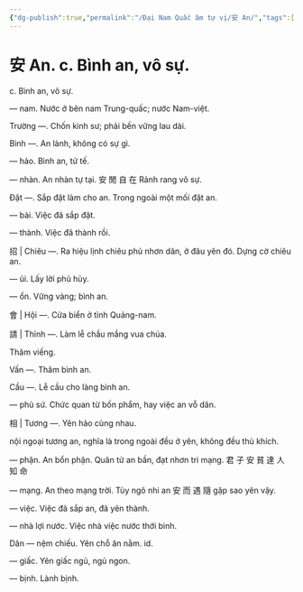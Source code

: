 ```yaml
---
{"dg-publish":true,"permalink":"/Đại Nam Quấc âm tự vị/安 An/","tags":["âm-tự-vị"],"created":"2025-08-16T13:46:43.109+07:00"}
---
```


# 安 An. c. Bình an, vô sự.

c. Bình an, vô sự.


— nam. Nước ở bên nam Trung-quấc; nước Nam-việt.

Trường —. Chốn kinh sư; phải bền vững lau dài.

Bình —. An lành, không có sự gì.

— hảo. Bình an, tử tế.

— nhàn. An nhàn tự tại. 安 閒 自 在 Rảnh rang vô sự.

Đặt —. Sắp đặt làm cho an. Trong ngoài một mối đặt an.

— bài. Việc đã sắp đặt.

— thành. Việc đã thành rồi.

招 | Chiêu —. Ra hiệu lịnh chiêu phủ nhơn dân, ở đâu yên đó. Dựng cờ chiêu an.

— ủi. Lấy lời phủ hủy.

— ổn. Vững vàng; bình an.

會 | Hội —. Cửa biển ở tỉnh Quảng-nam.

請 | Thỉnh —. Làm lễ chầu mầng vua chúa.

Thăm viếng.

Vấn —. Thăm bình an.

Cầu —. Lễ cầu cho làng bình an.

— phủ sứ. Chức quan từ bốn phẩm, hay việc an vỗ dân.

相 | Tương —. Yên hảo cùng nhau.

nội ngoại tương an, nghĩa là trong ngoài đều ở yên, không đều thù khích.

— phận. An bổn phận. Quân tử an bần, đạt nhơn tri mạng. 君 子 安 貧 達 人 知 命

— mạng. An theo mạng trời. Tùy ngô nhi an 安 而 遇 隨 gặp sao yên vậy.

— việc. Việc đã sắp an, đã yên thành.

— nhà lợi nước. Việc nhà việc nước thới bình.

Dân — nệm chiếu. Yên chỗ ăn nằm. id.

— giấc. Yên giấc ngủ, ngủ ngon.

— bịnh. Lành bịnh.

